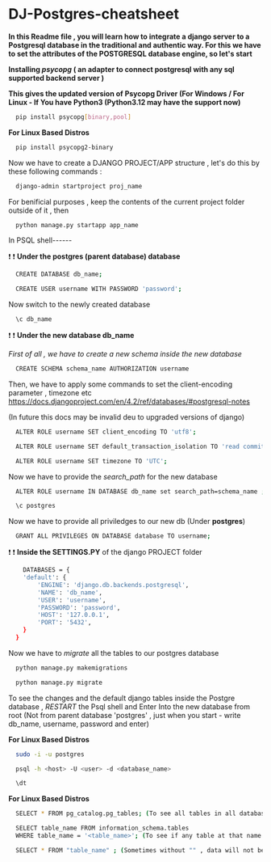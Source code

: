 # DJ-Postgres-cheatsheet
**In this Readme file , you will learn how to integrate a django server to a Postgresql database in the traditional and authentic way. For this we have to set the attributes of the POSTGRESQL database engine, so let's start**

**Installing *psycopg* ( an adapter to connect postgresql with any sql supported backend server )**

**This gives the updated version of Psycopg Driver (For Windows /  For Linux - If You have Python3 (Python3.12 may have the support now)**
```bash
  pip install psycopg[binary,pool]
```
**For Linux Based Distros**
```bash
  pip install psycopg2-binary
```

Now we have to create a DJANGO PROJECT/APP structure , let's do this by these following commands :
```bash
  django-admin startproject proj_name
```
For benificial purposes , keep the contents of the current project folder outside of it , then
```bash
  python manage.py startapp app_name
```
In PSQL shell------

:exclamation: :exclamation: **Under the postgres (parent database) database**
```bash
  CREATE DATABASE db_name;
```
```bash
  CREATE USER username WITH PASSWORD 'password';
```
Now switch to the newly created database 
```bash
  \c db_name
```
:exclamation: :exclamation: **Under the new database db_name**

*First of all , we have to create a new schema inside the new database*
```bash
  CREATE SCHEMA schema_name AUTHORIZATION username
```
Then, we have to apply some commands to set the client-encoding parameter , timezone etc
https://docs.djangoproject.com/en/4.2/ref/databases/#postgresql-notes 

(In future this docs may be invalid deu to upgraded versions of django)
```bash
  ALTER ROLE username SET client_encoding TO 'utf8';
```
```bash
  ALTER ROLE username SET default_transaction_isolation TO 'read committed';
```
```bash
  ALTER ROLE username SET timezone TO 'UTC';
```
Now  we have to provide the *search_path* for the new database
```bash
  ALTER ROLE username IN DATABASE db_name set search_path=schema_name ;
```
```bash
  \c postgres
```
Now we have to provide all priviledges to our new db (Under **postgres**)
```bash
  GRANT ALL PRIVILEGES ON DATABASE database TO username;
```
:exclamation: :exclamation: **Inside the SETTINGS.PY** of the django PROJECT folder
```bash
    DATABASES = {
    'default': {
        'ENGINE': 'django.db.backends.postgresql',
        'NAME': 'db_name',
        'USER': 'username',
        'PASSWORD': 'password',
        'HOST': '127.0.0.1',
        'PORT': '5432',
    }
  }
```
Now we have to *migrate* all the tables to our postgres database
```bash
  python manage.py makemigrations
```
```bash
  python manage.py migrate
```
To see the changes and the default django tables inside the Postgre database , *RESTART* the Psql shell and
Enter Into the new database from root (Not from parent database 'postgres' ,  just when you start - write db_name, username, password and enter)

**For Linux Based Distros**
```bash
  sudo -i -u postgres

  psql -h <host> -U <user> -d <database_name>
```

```bash
  \dt
```

**For Linux Based Distros**
```bash
  SELECT * FROM pg_catalog.pg_tables; (To see all tables in all databases under root user)

  SELECT table_name FROM information_schema.tables
  WHERE table_name = '<table_name>'; (To see if any table at that name exists)

  SELECT * FROM "table_name" ; (Sometimes without "" , data will not be shown)

```
